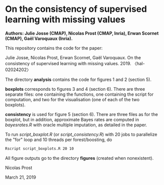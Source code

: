 # On the consistency of supervised learning with missing values

**Authors: Julie Josse (CMAP), Nicolas Prost (CMAP, Inria), Erwan Scornet (CMAP), Gaël Varoquaux (Inria).**

This repository contains the code for the paper:

Julie Josse, Nicolas Prost, Erwan Scornet, Gaël Varoquaux. On the consistency of supervised learning with missing values. 2019. 〈hal-02024202〉

The directory **analysis** contains the code for figures 1 and 2 (section 5).

**boxplots** corresponds to figures 3 and 4 (section 6). There are three separate files: one containing the functions, one containing the script for computation, and two for the visualisation (one of each of the two boxplots).

**consistency** is used for figure 5 (section 6). There are three files as for the boxplot, but in addition, approximate Bayes rates are computed in *bayesrates.R* with oracle multiple imputation, as detailed in the paper. 

To run *script_boxplot.R* (or *script_consistency.R*) with 20 jobs to parallelize the "for" loop and 10 threads per forest/boosting, do

```bash
Rscript script_boxplots.R 20 10
```

All figure outputs go to the directory **figures** (created when nonexistent).

Nicolas Prost

March 21, 2019
